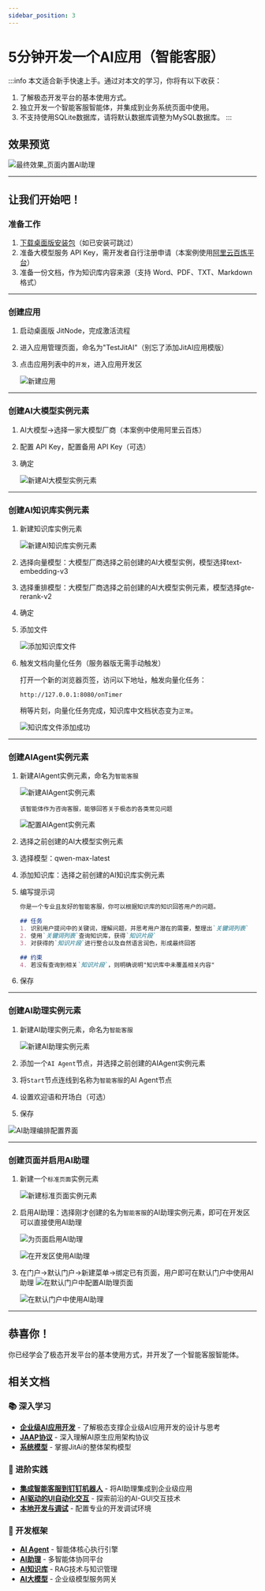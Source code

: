 ```yaml
---
sidebar_position: 3
---
```


# 5分钟开发一个AI应用（智能客服）

:::info
本文适合新手快速上手。通过对本文的学习，你将有以下收获：
1. 了解极态开发平台的基本使用方式。
2. 独立开发一个智能客服智能体，并集成到业务系统页面中使用。
3. 不支持使用SQLite数据库，请将默认数据库调整为MySQL数据库。
:::

## 效果预览

![最终效果_页面内置AI助理](./img/jitairobot/最终效果_页面内置AI助理.png)

---

## 让我们开始吧！
### 准备工作
1. [下载桌面版安装包](01下载安装)（如已安装可跳过）
2. 准备大模型服务 API Key，需开发者自行注册申请（本案例使用[阿里云百炼平台](https://bailian.console.aliyun.com/?tab=model#/api-key)）
3. 准备一份文档，作为知识库内容来源（支持 Word、PDF、TXT、Markdown 格式）

---

### 创建应用

1. 启动桌面版 JitNode，完成激活流程
2. 进入应用管理页面，命名为"TestJitAI"（别忘了添加JitAI应用模版）
3. 点击应用列表中的`开发`，进入应用开发区

    ![新建应用](./img/jitairobot/新建应用.png)

---

### 创建AI大模型实例元素

1. AI大模型->选择一家大模型厂商（本案例中使用阿里云百炼）
2. 配置 API Key，配置备用 API Key（可选）
3. 确定

    ![新建AI大模型实例元素](./img/jitairobot/新建AI大模型实例元素.png)

---

### 创建AI知识库实例元素
1. 新建知识库实例元素
   
   ![新建AI知识库实例元素](./img/jitairobot/新建AI知识库实例元素.png)

2. 选择向量模型：大模型厂商选择之前创建的AI大模型实例，模型选择text-embedding-v3
3. 选择重排模型：大模型厂商选择之前创建的AI大模型实例元素，模型选择gte-rerank-v2
4. 确定
5. 添加文件
   
   ![添加知识库文件](./img/jitairobot/添加知识库文件.png)

6. 触发文档向量化任务（服务器版无需手动触发）

    打开一个新的浏览器页签，访问以下地址，触发向量化任务：
    ```shell
    http://127.0.0.1:8080/onTimer
    ```
    
    稍等片刻，向量化任务完成，知识库中文档状态变为`正常`。

    ![知识库文件添加成功](./img/jitairobot/知识库文件添加成功.png)

---

### 创建AIAgent实例元素

1. 新建AIAgent实例元素，命名为`智能客服`
   
   ![新建AIAgent实例元素](./img/jitairobot/新建AIAgent实例元素.png)

   ```text title="Agent描述"
   该智能体作为咨询客服，能够回答关于极态的各类常见问题
   ```

   ![配置AIAgent实例元素](./img/jitairobot/配置AIAgent实例元素.png)

2. 选择之前创建的AI大模型实例元素
3. 选择模型：qwen-max-latest
4. 添加知识库：选择之前创建的AI知识库实例元素
5. 编写提示词
    ```markdown title="参考提示词"
    你是一个专业且友好的智能客服，你可以根据知识库的知识回答用户的问题。

    ## 任务
    1. 识别用户提问中的关键词，理解问题，并思考用户潜在的需要，整理出`关键词列表`
    2. 使用`关键词列表`查询知识库，获得`知识片段`
    3. 对获得的`知识片段`进行整合以及自然语言润色，形成最终回答

    ## 约束
    4. 若没有查询到相关`知识片段`，则明确说明"知识库中未覆盖相关内容"
    ```

6. 保存


---

### 创建AI助理实例元素

1. 新建AI助理实例元素，命名为`智能客服`
   
   ![新建AI助理实例元素](./img/jitairobot/新建AI助理实例元素.png)

2. 添加一个`AI Agent`节点，并选择之前创建的AIAgent实例元素
3. 将`Start`节点连线到名称为`智能客服`的AI Agent节点
4. 设置欢迎语和开场白（可选）
5. 保存

![AI助理编排配置界面](./img/jitairobot/AI助理编排配置界面.png)

---

### 创建页面并启用AI助理

1. 新建一个`标准页面`实例元素

   ![新建标准页面实例元素](./img/jitairobot/新建标准页面实例元素.png)

2. 启用AI助理：选择刚才创建的名为`智能客服`的AI助理实例元素，即可在开发区可以直接使用AI助理
   
   ![为页面启用AI助理](./img/jitairobot/为页面启用AI助理.png)

   ![在开发区使用AI助理](./img/jitairobot/在开发区使用AI助理.png)

3. 在门户->默认门户->新建菜单->绑定已有页面，用户即可在默认门户中使用AI助理
    ![在默认门户中配置AI助理页面](./img/jitairobot/在默认门户中配置AI助理页面.png)

    ![在默认门户中使用AI助理](./img/jitairobot/在默认门户中使用AI助理.png)


---

## 恭喜你！

你已经学会了极态开发平台的基本使用方式，并开发了一个智能客服智能体。

## 相关文档

### 📚 深入学习
- **[企业级AI应用开发](../03开发指南/02开发框架/JitAi/intro)** - 了解极态支撑企业级AI应用开发的设计与思考
- **[JAAP协议](../01概述/01JAAP)** - 深入理解AI原生应用架构协议
- **[系统模型](../01概述/02系统模型)** - 掌握JitAi的整体架构模型

### 🚀 进阶实践
- **[集成智能客服到钉钉机器人](../04进阶指南/04集成智能客服到钉钉机器人)** - 将AI助理集成到企业级应用
- **[AI驱动的UI自动化交互](../04进阶指南/05AI驱动的UI自动化交互)** - 探索前沿的AI-GUI交互技术
- **[本地开发与调试](../04进阶指南/01本地开发与调试)** - 配置专业的开发调试环境

### 🔧 开发框架
- **[AI Agent](../03开发指南/02开发框架/JitAi/AI%20Agent/intro)** - 智能体核心执行引擎
- **[AI助理](../03开发指南/02开发框架/JitAi/AI助理/intro)** - 多智能体协同平台
- **[AI知识库](../03开发指南/02开发框架/JitAi/AI知识库/intro)** - RAG技术与知识管理
- **[AI大模型](../03开发指南/02开发框架/JitAi/AI大模型/intro)** - 企业级模型服务网关








